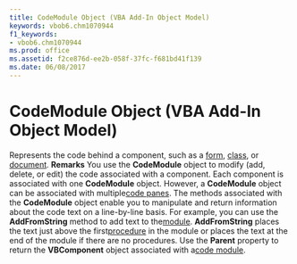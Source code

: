 ```yaml
---
title: CodeModule Object (VBA Add-In Object Model)
keywords: vbob6.chm1070944
f1_keywords:
- vbob6.chm1070944
ms.prod: office
ms.assetid: f2ce876d-ee2b-058f-37fc-f681bd41f139
ms.date: 06/08/2017
---
```



# CodeModule Object (VBA Add-In Object Model)



Represents the code behind a component, such as a [form](../../Glossary/vbe-glossary.md), [class](../../Glossary/vbe-glossary.md), or [document](../../Glossary/vbe-glossary.md).
 **Remarks**
You use the  **CodeModule** object to modify (add, delete, or edit) the code associated with a component.
Each component is associated with one  **CodeModule** object. However, a **CodeModule** object can be associated with multiple[code panes](../../Glossary/vbe-glossary.md).
The methods associated with the  **CodeModule** object enable you to manipulate and return information about the code text on a line-by-line basis. For example, you can use the **AddFromString** method to add text to the[module](../../Glossary/vbe-glossary.md).  **AddFromString** places the text just above the first[procedure](../../Glossary/vbe-glossary.md) in the module or places the text at the end of the module if there are no procedures.
Use the  **Parent** property to return the **VBComponent** object associated with a[code module](../../Glossary/vbe-glossary.md).


